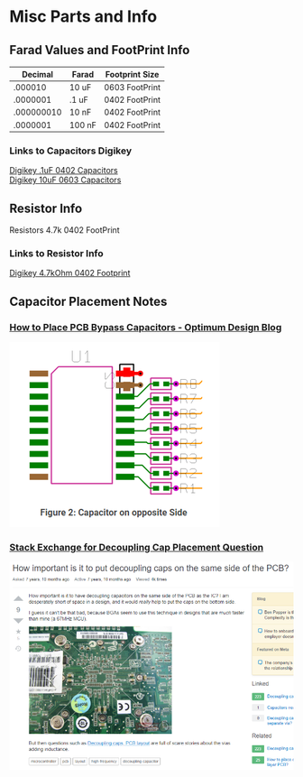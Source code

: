 # Misc Parts and Info  

## Farad Values and FootPrint Info  

| Decimal | Farad | Footprint Size |
| --- | --- | --- |
|.000010    | 10 uF |  0603 FootPrint  |
|.0000001   | .1 uF |  0402 FootPrint  |
|.000000010 | 10 nF |  0402 FootPrint  |
|.0000001   | 100 nF|  0402 FootPrint  |

### Links to Capacitors Digikey  
[Digikey .1uF 0402 Capacitors](https://www.digikey.com/product-detail/en/murata-electronics/GRM155R71E104KE14J/490-14603-1-ND/6606209)  
[Digikey 10uF 0603 Capacitors](https://www.digikey.com/product-detail/en/murata-electronics/GRM188R61E106MA73D/490-7202-1-ND/3900486)  

## Resistor Info
Resistors 4.7k 0402 FootPrint  

### Links to Resistor Info  
[Digikey 4.7kOhm 0402 Footprint](https://www.digikey.com/product-detail/en/yageo/RC0402FR-074K7L/311-4.7KLRCT-ND/2827881)  

## Capacitor Placement Notes  
### [How to Place PCB Bypass Capacitors - Optimum Design Blog](http://blog.optimumdesign.com/how-to-place-a-pcb-bypass-capacitor-6-tips)  
![alt text][cap1]  

### [Stack Exchange for Decoupling Cap Placement Question](https://electronics.stackexchange.com/questions/29286/how-important-is-it-to-put-decoupling-caps-on-the-same-side-of-the-pcb)  
![alt text][cap2]   

[cap1]:/images/CapOppSide.PNG "Cap Placement Example"
[cap2]:/images/CapDecouplingPlacement.PNG "Cap Placement Example"